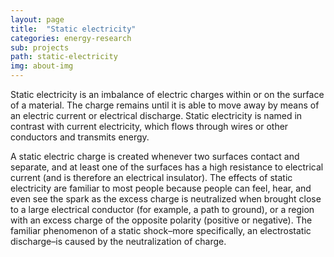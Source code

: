 ```yaml
---
layout: page
title:  "Static electricity"
categories: energy-research
sub: projects
path: static-electricity
img: about-img
---
```



<div class="col-md-8 col-md-offset-2 text-left">
<p class="lead">Static electricity is an imbalance of electric charges within or on the surface of a material. The charge remains until it is able to move away by means of an electric current or electrical discharge. Static electricity is named in contrast with current electricity, which flows through wires or other conductors and transmits energy.</p>

<p class="lead">A static electric charge is created whenever two surfaces contact and separate, and at least one of the surfaces has a high resistance to electrical current (and is therefore an electrical insulator). The effects of static electricity are familiar to most people because people can feel, hear, and even see the spark as the excess charge is neutralized when brought close to a large electrical conductor (for example, a path to ground), or a region with an excess charge of the opposite polarity (positive or negative). The familiar phenomenon of a static shock–more specifically, an electrostatic discharge–is caused by the neutralization of charge.</p>
</div>